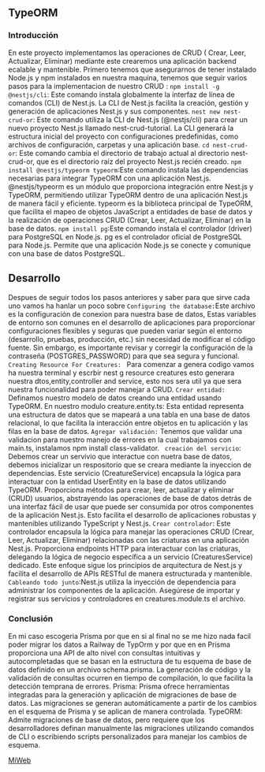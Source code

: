 ## TypeORM
### Introducción
En este proyecto implementamos las operaciones de CRUD ( Crear, Leer, Actualizar, Eliminar) mediante este crearemos  una aplicación backend ecalable y mantenible. 
Primero tenemos que asegurarnos de tener  instalado Node.js y npm instalados en nuestra maquina, tenemos que seguir varios pasos para la implementacion de nuestro CRUD :
`npm install -g @nestjs/cli`: Este comando instala globalmente la interfaz de línea de comandos (CLI) de Nest.js. La CLI de Nest.js facilita la creación, gestión y generación de aplicaciones Nest.js y sus componentes.
`nest new nest-crud-or`: Este comando utiliza la CLI de Nest.js (@nestjs/cli) para crear un nuevo proyecto Nest.js llamado nest-crud-tutorial. La CLI generará la estructura inicial del proyecto con configuraciones predefinidas, como archivos de configuración, carpetas y una aplicación base.
`cd nest-crud-or`: Este comando cambia el directorio de trabajo actual al directorio nest-crud-or, que es el directorio raíz del proyecto Nest.js recién creado.
`npm install @nestjs/typeorm typeorm`:Este comando instala las dependencias necesarias para integrar TypeORM con una aplicación Nest.js.
@nestjs/typeorm es un módulo que proporciona integración entre Nest.js y TypeORM, permitiendo utilizar TypeORM dentro de una aplicación Nest.js de manera fácil y eficiente.
typeorm es la biblioteca principal de TypeORM, que facilita el mapeo de objetos JavaScript a entidades de base de datos y la realización de operaciones CRUD (Crear, Leer, Actualizar, Eliminar) en la base de datos. 
`npm install pg`:Este comando instala el controlador (driver) para PostgreSQL en Node.js.
pg es el controlador oficial de PostgreSQL para Node.js. Permite que una aplicación Node.js se conecte y comunique con una base de datos PostgreSQL.
## Desarrollo
Despues de seguir todos los pasos anteriores y saber para que sirve cada uno vamos ha hanlar un poco sobre `Configuring the database:`Este archivo  es la configuración de conexion para  nuestra base de datos, Estas variables de entorno son comunes en el desarrollo de aplicaciones para proporcionar configuraciones flexibles y seguras que pueden variar según el entorno (desarrollo, pruebas, producción, etc.) sin necesidad de modificar el código fuente. Sin embargo, es importante revisar y corregir la configuración de la contraseña (POSTGRES_PASSWORD) para que sea segura y funcional.
`Creating Resource For Creatures: `
Para comenzar a genera codigo vamos ha nuestra terminal y escrbir nest g resource creatures esto generara nuestra dtos,entity,controller and service, esto nos sera util ya que sera nuestra funcionalidad para poder manejar a CRUD.
`Crear entidad:` Definamos nuestro modelo de datos creando una entidad usando TypeORM. En nuestro modulo creature.entity.ts: Esta entidad representa una estructura de datos que se mapeará a una tabla en una base de datos relacional, lo que facilita la interacción entre objetos en tu aplicación y las filas en la base de datos.
`Agregar validación:` Tenemos que validar una validacion para nuestro manejo de errores en la cual trabajamos con main.ts, instalamos npm install class-validator.
` creación del servicio`: Debemos crear un servivio que interactue con nuetra base de datos, debemos inicializar un respositorio que se creara mediante la inyeccion de dependencias.
Este servicio (CreatureService) encapsula la lógica para interactuar con la entidad UserEntity en la base de datos utilizando TypeORM. Proporciona métodos para crear, leer, actualizar y eliminar (CRUD) usuarios, abstrayendo las operaciones de base de datos detrás de una interfaz fácil de usar que puede ser consumida por otros componentes de la aplicación Nest.js. Esto facilita el desarrollo de aplicaciones robustas y mantenibles utilizando TypeScript y Nest.js.
`Crear controlador`: Este controlador encapsula la lógica para manejar las operaciones CRUD (Crear, Leer, Actualizar, Eliminar) relacionadas con las criaturas en una aplicación Nest.js. Proporciona endpoints HTTP para interactuar con las criaturas, delegando la lógica de negocio específica a un servicio (CreaturesService) dedicado. Este enfoque sigue los principios de arquitectura de Nest.js y facilita el desarrollo de APIs RESTful de manera estructurada y mantenible.
`Cableando todo junto`:Nest.js utiliza la inyección de dependencia para administrar los componentes de la aplicación. Asegúrese de importar y registrar sus servicios y controladores en creatures.module.ts el archivo.

### Conclusión

En mi caso escogeria Prisma por que en si al final no se me hizo nada facil poder migrar los datos a Railway de TypOrm y por que en en Prisma proporciona una API de alto nivel con consultas intuitivas y autocompletadas que se basan en la estructura de tu esquema de base de datos definido en un archivo schema.prisma. La generación de código y la validación de consultas ocurren en tiempo de compilación, lo que facilita la detección temprana de errores.
Prisma: Prisma ofrece herramientas integradas para la generación y aplicación de migraciones de base de datos. Las migraciones se generan automáticamente a partir de los cambios en el esquema de Prisma y se aplican de manera controlada.
TypeORM: Admite migraciones de base de datos, pero requiere que los desarrolladores definan manualmente las migraciones utilizando comandos de CLI o escribiendo scripts personalizados para manejar los cambios de esquema.

[MiWeb](https://youtu.be/cHeJ9TOinWs)